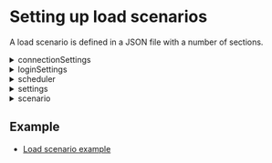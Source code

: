 # Setting up load scenarios

A load scenario is defined in a JSON file with a number of sections.

<details>
<summary>connectionSettings</summary>

## Connection settings section

This section of the JSON file contains connection information.

JSON Web Token (JWT), an open standard for creation of access tokens, or WebSocket can be used for authentication. When using JWT, the private key must be available in the path defined by `jwtsettings.keypath`.

* `mode`: Authentication mode
    * `jwt`: JSON Web Token
    * `ws`: WebSocket
* `jwtsettings`: (JWT only) Settings for the JWT connection.
  * `keypath`: Local path to the JWT key file.
  * `jwtheader`: JWT headers as an escaped JSON string. Custom headers to be added to the JWT header.
  * `claims`: JWT claims as an escaped JSON string.
  * `alg`: The signing method used for the JWT. Defaults to `RS512`, if omitted.
      * For keyfiles in RSA format, supports `RS256`, `RS384` or `RS512`.
      * For keyfiles in EC format, supports `ES256`, `ES384` or `ES512`.
* `wssettings`: (WebSocket only) Settings for the WebSocket connection.
* `server`: Qlik Sense host.
* `virtualproxy`: Prefix for the virtual proxy that handles the virtual users.
* `rawurl`: Define the connect URL manually instead letting the `openapp` action do it. **Note**: The protocol must be `wss://` or `ws://`.
* `port`: Set another port than default (`80` for http and `443` for https).
* `security`: Use TLS (SSL) (`true` / `false`).
* `allowuntrusted`: Allow untrusted (for example, self-signed) certificates (`true` / `false`). Defaults to `false`, if omitted.
* `appext`: Replace `app` in the connect URL for the `openapp` action. Defaults to `app`, if omitted.
* `headers`: Headers to use in requests.

### Examples

#### JWT authentication

```json
"connectionSettings": {
    "server": "myserver.com",
    "mode": "jwt",
    "virtualproxy": "jwt",
    "security": true,
    "allowuntrusted": false,
    "jwtsettings": {
        "keypath": "mock.pem",
        "claims": "{\"user\":\"{{.UserName}}\",\"directory\":\"{{.Directory}}\"}"
    }
}
```

* `jwtsettings`:

The strings for `reqheader`, `jwtheader` and `claims` are processed as a GO template where the `User` struct can be used as data:
```golang
struct {
	UserName  string
	Password  string
	Directory string
	}
```
There is also support for the `time.Now` method using the function `now`.

* `jwtheader`:

The entries for message authentication code algorithm, `alg`, and token type, `typ`, are added automatically to the header and should not be included.
    
**Example:** To add a key ID header, `kid`, add the following string:
```json
{
	"jwtheader": "{\"kid\":\"myKeyId\"}"
}
```

* `claims`:

**Example:** For on-premise JWT authentication (with the user and directory set as keys in the QMC), add the following string:
```json
{
	"claims": "{\"user\": \"{{.UserName}}\",\"directory\": \"{{.Directory}}\"}"
}
```
**Example:** To add the time at which the JWT was issued, `iat` ("issued at"), add the following string:
```json
{
	"claims": "{\"iat\":{{now.Unix}}"
}
```
**Example:** To add the expiration time, `exp`, with 5 hours expiration (time.Now uses nanoseconds), add the following string:
```json
{
	"claims": "{\"exp\":{{(now.Add 18000000000000).Unix}}}"
}
```

#### Static header authentication

```json
connectionSettings": {
	"server": "myserver.com",
	"mode": "ws",
	"security": true,
	"virtualproxy" : "header",
	"headers" : {
		"X-Qlik-User-Header" : "{{.UserName}}"
}
```

</details><details>
<summary>loginSettings</summary>

## Login settings section

This section of the JSON file contains information on the login settings.

* `type`: Type of login request
    * `prefix`: Add a prefix (specified by the `prefix` setting below) to the username, so that it will be `prefix_{session}`.
    * `userlist`: List of users as specified by the `userList` setting below.
    * `none`: Do not add a prefix to the username, so that it will be `{session}`.
* `settings`: 
    * `userList`: List of users for the `userlist` login request type. Directory and password can be specified per user or outside the list of usernames, which means that they are inherited by all users.
  * `prefix`: Prefix to add to the username, so that it will be `prefix_{session}`.
  * `directory`: Directory to set for the users.

### Examples

#### Prefix login request type

```json
"loginSettings": {
   "type": "prefix",
   "settings": {
       "directory": "anydir",
       "prefix": "Nunit"
   }
}
```

#### Userlist login request type

```json
  "loginSettings": {
    "type": "userlist",
    "settings": {
      "userList": [
        {
          "username": "sim1@myhost.example",
          "directory": "anydir1",
          "password": "MyPassword1"
        },
        {
          "username": "sim2@myhost.example"
        }
      ],
      "directory": "anydir2",
      "password": "MyPassword2"
    }
  }
```

</details><details>
<summary>scheduler</summary>

## Scheduler section

This section of the JSON file contains scheduler settings for the users in the load scenario.

* `type`: Type of scheduler
    * `simple`: Standard scheduler
* `iterationtimebuffer`: 
  * `mode`: Time buffer mode. Defaults to `nowait`, if omitted.
      * `nowait`: No time buffer in between the iterations.
      * `constant`: Add a constant time buffer after each iteration. Defined by `duration`.
      * `onerror`: Add a time buffer in case of an error. Defined by `duration`.
      * `minduration`: Add a time buffer if the iteration duration is less than `duration`.
  * `duration`: Duration of the time buffer (for example, `500ms`, `30s` or `1m10s`). Valid time units are `ns`, `us` (or `µs`), `ms`, `s`, `m`, and `h`.
* `instance`: Instance number for this instance. Use different instance numbers when running the same script in multiple instances to make sure the randomization is different in each instance. Defaults to 1.
* `reconnectsettings`: Settings for enabling re-connection attempts in case of unexpected disconnects.
  * `reconnect`: Enable re-connection attempts if the WebSocket is disconnected. Defaults to `false`.
  * `backoff`: Re-connection backoff scheme. Defaults to `[0.0, 2.0, 2.0, 2.0, 2.0, 2.0]`, if left empty. An example backoff scheme could be `[0.0, 1.0, 10.0, 20.0]`:
      * `0.0`: If the WebSocket is disconnected, wait 0.0s before attempting to re-connect
      * `1.0`: If the previous attempt to re-connect failed, wait 1.0s before attempting again
      * `10.0`: If the previous attempt to re-connect failed, wait 10.0s before attempting again
      * `20.0`: If the previous attempt to re-connect failed, wait 20.0s before attempting again
* `settings`: 
  * `executionTime`: Test execution time (seconds). The sessions are disconnected when the specified time has elapsed. Allowed values are positive integers. `-1` means an infinite execution time.
  * `iterations`: Number of iterations for each 'concurrent' user to repeat. Allowed values are positive integers. `-1` means an infinite number of iterations.
  * `rampupDelay`: Time delay (seconds) scheduled in between each concurrent user during the startup period.
  * `concurrentUsers`: Number of concurrent users to simulate. Allowed values are positive integers.
  * `reuseUsers`: 
      * `true`: Every iteration for each concurrent user uses the same user and session.
      * `false`: Every iteration for each concurrent user uses a new user and session. The total number of users is the product of `concurrentusers` and `iterations`.
  * `onlyinstanceseed`: Disable session part of randomization seed. Defaults to `false`, if omitted.
      * `true`: All users and sessions have the same randomization sequence, which only changes if the `instance` flag is changed.
      * `false`: Normal randomization sequence, dependent on both the `instance` parameter and the current user session.

### Using `reconnectsettings`

If `reconnectsettings.reconnect` is enabled, the following is attempted:

1. Re-connect the WebSocket.
2. Get the currently opened app in the re-attached engine session.
3. Re-subscribe to the same object as before the disconnection.
4. If successful, the action during which the re-connect happened is logged as a successful action with `action` and `label` changed to `Reconnect(action)` and `Reconnect(label)`.
5. Restart the action that was executed when the disconnection occurred (unless it is a `thinktime` action, which will not be restarted).
6. Log an info row with info type `WebsocketReconnect` and with a semicolon-separated `details` section as follows: "success=`X`;attempts=`Y`;TimeSpent=`Z`"
    * `X`: True/false
    * `Y`: An integer representing the number of re-connection attempts
    * `Z`: The time spent re-connecting (ms)

### Example

Simple scheduler settings:

```json
"scheduler": {
   "type": "simple",
   "settings": {
       "executiontime": 120,
       "iterations": -1,
       "rampupdelay": 7.0,
       "concurrentusers": 10
   },
   "iterationtimebuffer" : {
       "mode": "onerror",
       "duration" : "5s"
   },
   "instance" : 2
}
```

Simple scheduler set to attempt re-connection in case of an unexpected WebSocket disconnection: 

```json
"scheduler": {
   "type": "simple",
   "settings": {
       "executiontime": 120,
       "iterations": -1,
       "rampupdelay": 7.0,
       "concurrentusers": 10
   },
   "iterationtimebuffer" : {
       "mode": "onerror",
       "duration" : "5s"
   },
    "reconnectsettings" : {
      "reconnect" : true
    }
}
```

</details><details>
<summary>settings</summary>

## Settings section

This section of the JSON file contains timeout and logging settings for the load scenario.

* `timeout`: Timeout setting (seconds) for WebSocket requests.
* `logs`: Log settings
  * `traffic`: Log traffic information (`true` / `false`). Defaults to `false`, if omitted. **Note:** This should only be used for debugging purposes as traffic logging is resource-demanding.
  * `debug`: Log debug information (`true` / `false`). Defaults to `false`, if omitted.
  * `metrics`: Log traffic metrics (`true` / `false`). Defaults to `false`, if omitted. **Note:** This should only be used for debugging purposes as traffic logging is resource-demanding.
  * `filename`: Name of the log file (supports the use of [variables](#session_variables)).
  * `format`: Log format. Defaults to `tsvfile`, if omitted.
      * `tsvfile`: Log to file in TSV format and output status to console.
      * `tsvconsole`: Log to console in TSV format without any status output.
      * `jsonfile`: Log to file in JSON format and output status to console.
      * `jsonconsole`: Log to console in JSON format without any status output.
      * `console`: Log to console in color format without any status output.
      * `combined`: Log to file in TSV format and to console in JSON format.
      * `no`: Default logs and status output turned off.
      * `onlystatus`: Default logs turned off, but status output turned on.
  * `summary`: Type of summary to display after the test run. Defaults to simple for minimal performance impact.
      * `0` or `undefined`: Simple, single-row summary
      * `1` or `none`: No summary
      * `2` or `simple`: Simple, single-row summary
      * `3` or `extended`: Extended summary that includes statistics on each unique combination of action, label and app GUID
      * `4` or `full`: Same as extended, but with statistics on each unique combination of method and endpoint added
* `outputs`: Used by some actions to save results to a file.
  * `dir`: Directory in which to save artifacts generated by the script (except log file).

### Examples

```json
"settings": {
	"timeout": 300,
	"logs": {
		"traffic": false,
		"debug": false,
		"filename": "logs/{{.ConfigFile}}-{{timestamp}}.log"
	}
}
```

```json
"settings": {
	"timeout": 300,
	"logs": {
		"filename": "logs/scenario.log"
	},
	"outputs" : {
	    "dir" : "./outputs"
	}
}
```

</details><details>
<summary>scenario</summary>

## Scenario section

This section of the JSON file contains the actions that are performed in the load scenario.

### Structure of an action entry

All actions follow the same basic structure: 

* `action`: Name of the action to execute.
* `label`: (optional) Custom string set by the user. This can be used to distinguish the action from other actions of the same type when analyzing the test results.
* `disabled`: (optional) Disable action (`true` / `false`). If set to `true`, the action is not executed.
* `settings`: Most, but not all, actions have a settings section with action-specific settings.
### Example

```json
{
    "action": "actioname",
    "label": "custom label for analysis purposes",
    "disabled": false,
    "settings": {
        
    }
}
```

<details>
<summary>Common actions</summary>

# Common actions

These actions are applicable to both Qlik Sense Enterprise for Windows (QSEfW) and Qlik Sense Enterprise on Kubernetes (QSEoK) deployments.

**Note:** It is recommended to prepend the actions listed here with an `openapp` action as most of them perform operations in an app context (such as making selections or changing sheets).


<details>
<summary>applybookmark</summary>

## ApplyBookmark action

Apply a bookmark in the current app.

**Note:** Specify *either* `title` *or* `id`, not both.

### Settings

* `title`: Name of the bookmark (supports the use of [variables](#session_variables)).
* `id`: ID of the bookmark.

### Example

```json
{
    "action": "applybookmark",
    "settings": {
        "title": "My bookmark"
    }
}
```

</details><details>
<summary>changesheet</summary>

## ChangeSheet action

Change to a new sheet, unsubscribe to the currently subscribed objects, and subscribe to all objects on the new sheet.

The action supports getting data from the following objects:

* Listbox
* Filter pane
* Bar chart
* Scatter plot
* Map (only the first layer)
* Combo chart
* Table
* Pivot table
* Line chart
* Pie chart
* Tree map
* Text-Image
* KPI
* Gauge
* Box plot
* Distribution plot
* Histogram
* Auto chart (including any support generated visualization from this list)
* Waterfall chart

### Settings

* `id`: GUID of the sheet to change to.

### Example

```json
{
     "label": "Change Sheet Dashboard",
     "action": "ChangeSheet",
     "settings": {
         "id": "TFJhh"
     }
}
```

</details><details>
<summary>clearall</summary>

## ClearAll action

Clear all selections in an app.


### Example

```json
{
    "action": "clearall",
    "label": "Clear all selections (1)"
}
```

</details><details>
<summary>clickactionbutton</summary>

## ClickActionButton action

A `ClickActionButton`-action simulates clicking an _action-button_. An _action-button_ is a sheet item which, when clicked, executes a series of actions. The series of actions contained by an action-button begins with any number _generic button-actions_ and ends with an optional _navigation button-action_.

### Supported button-actions
#### Generic button-actions
- Apply bookmark
- Move backward in all selections
- Move forward in all selections
- Lock all selections
- Clear all selections
- Lock field
- Unlock field
- Select all in field
- Select alternatives in field
- Select excluded in field
- Select possible in field
- Select values matching search criteria in field
- Clear selection in field
- Toggle selection in field
- Set value of variable

#### Navigation button-actions
- Change to first sheet
- Change to last sheet
- Change to previous sheet
- Change sheet by name
- Change sheet by ID
### Settings

* `id`: ID of the action-button to click.

### Examples

```json
{
     "label": "ClickActionButton",
     "action": "ClickActionButton",
     "settings": {
         "id": "951e2eee-ad49-4f6a-bdfe-e9e3dddeb2cd"
     }
}
```

</details><details>
<summary>createbookmark</summary>

## CreateBookmark action

Create a bookmark from the current selection and selected sheet.

**Note:** Both `title` and `id` can be used to identify the bookmark in subsequent actions. 

### Settings

* `title`: Name of the bookmark (supports the use of [variables](#session_variables)).
* `id`: ID of the bookmark.
* `description`: (optional) Description of the bookmark to create.
* `nosheet`: Do not include the sheet location in the bookmark.
* `savelayout`: Include the layout in the bookmark.

### Example

```json
{
    "action": "createbookmark",
    "settings": {
        "title": "my bookmark",
        "description": "This bookmark contains some interesting selections"
    }
}
```

</details><details>
<summary>createsheet</summary>

## CreateSheet action

Create a new sheet in the current app.

### Settings

* `id`: (optional) ID to be used to identify the sheet in any subsequent `changesheet`, `duplicatesheet`, `publishsheet` or `unpublishsheet` action.
* `title`: Name of the sheet to create.
* `description`: (optional) Description of the sheet to create.

### Example

```json
{
    "action": "createsheet",
    "settings": {
        "title" : "Generated sheet"
    }
}
```

</details><details>
<summary>deletebookmark</summary>

## DeleteBookmark action

Delete one or more bookmarks in the current app.

**Note:** Specify *either* `title` *or* `id`, not both.

### Settings

* `title`: Name of the bookmark (supports the use of [variables](#session_variables)).
* `id`: ID of the bookmark.
* `mode`: 
    * `single`: Delete one bookmark that matches the specified `title` or `id` in the current app.
    * `matching`: Delete all bookmarks with the specified `title` in the current app.
    * `all`: Delete all bookmarks in the current app.

### Example

```json
{
    "action": "deletebookmark",
    "settings": {
        "mode": "single",
        "title": "My bookmark"
    }
}
```

</details><details>
<summary>deletesheet</summary>

## DeleteSheet action

Delete one or more sheets in the current app.

**Note:** Specify *either* `title` *or* `id`, not both.

### Settings

* `mode`: 
    * `single`: Delete one sheet that matches the specified `title` or `id` in the current app.
    * `matching`: Delete all sheets with the specified `title` in the current app.
    * `allunpublished`: Delete all unpublished sheets in the current app.
* `title`: (optional) Name of the sheet to delete.
* `id`: (optional) GUID of the sheet to delete.

### Example

```json
{
    "action": "deletesheet",
    "settings": {
        "mode": "matching",
        "title": "Test sheet"
    }
}
```

</details><details>
<summary>disconnectapp</summary>

## DisconnectApp action

Disconnect from an already connected app.


### Example

```json
{
    "label": "Disconnect from server",
    "action" : "disconnectapp"
}
```

</details><details>
<summary>duplicatesheet</summary>

## DuplicateSheet action

Duplicate a sheet, including all objects.

### Settings

* `id`: ID of the sheet to clone.
* `changesheet`: Clear the objects currently subscribed to and then subribe to all objects on the cloned sheet (which essentially corresponds to using the `changesheet` action to go to the cloned sheet) (`true` / `false`). Defaults to `false`, if omitted.
* `save`: Execute `saveobjects` after the cloning operation to save all modified objects (`true` / `false`). Defaults to `false`, if omitted.
* `cloneid`: (optional) ID to be used to identify the sheet in any subsequent `changesheet`, `duplicatesheet`, `publishsheet` or `unpublishsheet` action.

### Example

```json
{
    "action": "duplicatesheet",
    "label": "Duplicate sheet1",
    "settings":{
        "id" : "mBshXB",
        "save": true,
        "changesheet": true
    }
}
```

</details><details>
<summary>iterated</summary>

## Iterated action

Loop one or more actions.

**Note:** This action does not require an app context (that is, it does not have to be prepended with an `openapp` action).

### Settings

* `iterations`: Number of loops.
* `actions`: Actions to iterate
  * `action`: Name of the action to execute.
  * `label`: (optional) Custom string set by the user. This can be used to distinguish the action from other actions of the same type when analyzing the test results.
  * `disabled`: (optional) Disable action (`true` / `false`). If set to `true`, the action is not executed.
  * `settings`: Most, but not all, actions have a settings section with action-specific settings.

### Example

```json
//Visit all sheets twice
{
     "action": "iterated",
     "label": "",
     "settings": {
         "iterations" : 2,
         "actions" : [
            {
                 "action": "sheetchanger"
            },
            {
                "action": "thinktime",
                "settings": {
                    "type": "static",
                    "delay": 5
                }
            }
         ]
     }
}
```

</details><details>
<summary>listboxselect</summary>

## ListBoxSelect action

Perform list object specific selectiontypes in listbox.


### Settings

* `id`: ID of the listbox in which to select values.
* `type`: Selection type.
    * `all`: Select all values.
    * `alternative`: Select alternative values.
    * `excluded`: Select excluded values.
    * `possible`: Select possible values.
* `accept`: Accept or abort selection after selection (only used with `wrap`) (`true` / `false`).
* `wrap`: Wrap selection with Begin / End selection requests (`true` / `false`).

### Examples

```json
{
     "label": "ListBoxSelect",
     "action": "ListBoxSelect",
     "settings": {
         "id": "951e2eee-ad49-4f6a-bdfe-e9e3dddeb2cd",
         "type": "all",
         "wrap": true,
         "accept": true
     }
}
```

</details><details>
<summary>openapp</summary>

## OpenApp action

Open an app.

**Note:** If the app name is used to specify which app to open, this action cannot be the first action in the scenario. It must be preceded by an action that can populate the artifact map, such as `openhub`, `elasticopenhub` or `elasticexplore`.

### Settings

* `appmode`: App selection mode
    * `current`: (default) Use the current app, selected by an app selection in a previous action, or set by the `elasticcreateapp`, `elasticduplicateapp` or `elasticuploadapp` action.
    * `guid`: Use the app GUID specified by the `app` parameter.
    * `name`: Use the app name specified by the `app` parameter.
    * `random`: Select a random app from the artifact map, which is filled by the `elasticopenhub` and/or the `elasticexplore` actions.
    * `randomnamefromlist`: Select a random app from a list of app names. The `list` parameter should contain a list of app names.
    * `randomguidfromlist`: Select a random app from a list of app GUIDs. The `list` parameter should contain a list of app GUIDs.
    * `randomnamefromfile`: Select a random app from a file with app names. The `filename` parameter should contain the path to a file in which each line represents an app name.
    * `randomguidfromfile`: Select a random app from a file with app GUIDs. The `filename` parameter should contain the path to a file in which each line represents an app GUID.
    * `round`: Select an app from the artifact map according to the round-robin principle.
    * `roundnamefromlist`: Select an app from a list of app names according to the round-robin principle. The `list` parameter should contain a list of app names.
    * `roundguidfromlist`: Select an app from a list of app GUIDs according to the round-robin principle. The `list` parameter should contain a list of app GUIDs.
    * `roundnamefromfile`: Select an app from a file with app names according to the round-robin principle. The `filename` parameter should contain the path to a file in which each line represents an app name.
    * `roundguidfromfile`: Select an app from a file with app GUIDs according to the round-robin principle. The `filename` parameter should contain the path to a file in which each line represents an app GUID.
* `app`: App name or app GUID (supports the use of [session variables](#session_variables)). Used with `appmode` set to `guid` or `name`.
* `list`: List of apps. Used with `appmode` set to `randomnamefromlist`, `randomguidfromlist`, `roundnamefromlist` or `roundguidfromlist`.
* `filename`: Path to a file in which each line represents an app. Used with `appmode` set to `randomnamefromfile`, `randomguidfromfile`, `roundnamefromfile` or `roundguidfromfile`.

### Examples

```json
{
     "label": "OpenApp",
     "action": "OpenApp",
     "settings": {
         "appmode": "guid",
         "app": "7967af99-68b6-464a-86de-81de8937dd56"
     }
}
```
```json
{
     "label": "OpenApp",
     "action": "OpenApp",
     "settings": {
         "appmode": "randomguidfromlist",
         "list": ["7967af99-68b6-464a-86de-81de8937dd56", "ca1a9720-0f42-48e5-baa5-597dd11b6cad"]
     }
}
```

</details><details>
<summary>productversion</summary>

## ProductVersion action

Request the product version from the server and, optionally, save it to the log. This is a lightweight request that can be used as a keep-alive message in a loop.

### Settings

* `log`: Save the product version to the log (`true` / `false`). Defaults to `false`, if omitted.

### Example

```json
//Keep-alive loop
{
    "action": "iterated",
    "settings" : {
        "iterations" : 10,
        "actions" : [
            {
                "action" : "productversion"
            },
            {
                "action": "thinktime",
                "settings": {
                    "type": "static",
                    "delay": 30
                }
            }
        ]
    }
}
```

</details><details>
<summary>publishbookmark</summary>

## PublishBookmark action

Publish a bookmark.

**Note:** Specify *either* `title` *or* `id`, not both.

### Settings

* `title`: Name of the bookmark (supports the use of [variables](#session_variables)).
* `id`: ID of the bookmark.

### Example

Publish the bookmark with `id` "bookmark1" that was created earlier on in the script.

```json
{
    "label" : "Publish bookmark 1",
    "action": "publishbookmark",
    "disabled" : false,
    "settings" : {
        "id" : "bookmark1"
    }
}
```

Publish the bookmark with the `title` "bookmark of testuser", where "testuser" is the username of the simulated user.

```json
{
    "label" : "Publish bookmark 2",
    "action": "publishbookmark",
    "disabled" : false,
    "settings" : {
        "title" : "bookmark of {{.UserName}}"
    }
}
```

</details><details>
<summary>publishsheet</summary>

## PublishSheet action

Publish sheets in the current app.

### Settings

* `mode`: 
    * `allsheets`: Publish all sheets in the app.
    * `sheetids`: Only publish the sheets specified by the `sheetIds` array.
* `sheetIds`: (optional) Array of sheet IDs for the `sheetids` mode.

### Example
```json
{
     "label": "PublishSheets",
     "action": "publishsheet",
     "settings": {
       "mode": "sheetids",
       "sheetIds": ["qmGcYS", "bKbmgT"]
     }
}
```

</details><details>
<summary>randomaction</summary>

## RandomAction action

Randomly select other actions to perform. This meta-action can be used as a starting point for your testing efforts, to simplify script authoring or to add background load.

`randomaction` accepts a list of action types between which to randomize. An execution of `randomaction` executes one or more of the listed actions (as determined by the `iterations` parameter), randomly chosen by a weighted probability. If nothing else is specified, each action has a default random mode that is used. An override is done by specifying one or more parameters of the original action.

Each action executed by `randomaction` is followed by a customizable `thinktime`.

**Note:** The recommended way to use this action is to prepend it with an `openapp` and a `changesheet` action as this ensures that a sheet is always in context.

### Settings

* `actions`: List of actions from which to randomly pick an action to execute. Each item has a number of possible parameters.
  * `type`: Type of action
      * `thinktime`: See the `thinktime` action.
      * `sheetobjectselection`: Make random selections within objects visible on the current sheet. See the `select` action.
      * `changesheet`: See the `changesheet` action.
      * `clearall`: See the `clearall` action.
  * `weight`: The probabilistic weight of the action, specified as an integer. This number is proportional to the likelihood of the specified action, and is used as a weight in a uniform random selection.
  * `overrides`: (optional) Static overrides to the action. The overrides can include any or all of the settings from the original action, as determined by the `type` field. If nothing is specified, the default values are used.
* `thinktimesettings`: Settings for the `thinktime` action, which is automatically inserted after every randomized action.
  * `type`: Type of think time
      * `static`: Static think time, defined by `delay`.
      * `uniform`: Random think time with uniform distribution, defined by `mean` and `dev`.
  * `delay`: Delay (seconds), used with type `static`.
  * `mean`: Mean (seconds), used with type `uniform`.
  * `dev`: Deviation (seconds) from `mean` value, used with type `uniform`.
* `iterations`: Number of random actions to perform.

### Random action defaults

The following default values are used for the different actions:

* `thinktime`: Mirrors the configuration of `thinktimesettings`
* `sheetobjectselection`:

```json
{
     "settings": 
     {
         "id": <UNIFORMLY RANDOMIZED>,
         "type": "RandomFromAll",
         "min": 1,
         "max": 2,
         "accept": true
     }
}
```

* `changesheet`:

```json
{
     "settings": 
     {
         "id": <UNIFORMLY RANDOMIZED>
     }
}
```

* `clearall`:

```json
{
     "settings": 
     {
     }
}
```

### Examples

#### Generating a background load by executing 5 random actions

```json
{
    "action": "RandomAction",
    "settings": {
        "iterations": 5,
        "actions": [
            {
                "type": "thinktime",
                "weight": 1
            },
            {
                "type": "sheetobjectselection",
                "weight": 3
            },
            {
                "type": "changesheet",
                "weight": 5
            },
            {
                "type": "clearall",
                "weight": 1
            }
        ],
        "thinktimesettings": {
            "type": "uniform",
            "mean": 10,
            "dev": 5
        }
    }
}
```

#### Making random selections from excluded values

```json
{
    "action": "RandomAction",
    "settings": {
        "iterations": 1,
        "actions": [
            {
                "type": "sheetobjectselection",
                "weight": 1,
                "overrides": {
                  "type": "RandomFromExcluded",
                  "min": 1,
                  "max": 5
                }
            }
        ],
        "thinktimesettings": {
            "type": "static",
            "delay": 1
        }
    }
}
```

</details><details>
<summary>reload</summary>

## Reload action

Reload the current app by simulating selecting **Load data** in the Data load editor. To select an app, preceed this action with an `openapp` action.

### Settings

* `mode`: Error handling during the reload operation
    * `default`: Use the default error handling.
    * `abend`: Stop reloading the script, if an error occurs.
    * `ignore`: Continue reloading the script even if an error is detected in the script.
* `partial`: Enable partial reload (`true` / `false`). This allows you to add data to an app without reloading all data. Defaults to `false`, if omitted.
* `log`: Save the reload log as a field in the output (`true` / `false`). Defaults to `false`, if omitted. **Note:** This should only be used when needed as the reload log can become very large.

### Example

```json
{
    "action": "reload",
    "settings": {
        "mode" : "default",
        "partial": false
    }
}
```

</details><details>
<summary>select</summary>

## Select action

Select random values in an object.

See the [Limitations](README.md#limitations) section in the README.md file for limitations related to this action.
 
### Settings

* `id`: ID of the object in which to select values.
* `type`: Selection type
    * `randomfromall`: Randomly select within all values of the symbol table.
    * `randomfromenabled`: Randomly select within the white and light grey values on the first data page.
    * `randomfromexcluded`: Randomly select within the dark grey values on the first data page.
    * `randomdeselect`: Randomly deselect values on the first data page.
* `accept`: Accept or abort selection after selection (only used with `wrap`) (`true` / `false`).
* `wrap`: Wrap selection with Begin / End selection requests (`true` / `false`).
* `min`: Minimum number of selections to make.
* `max`: Maximum number of selections to make.
* `dim`: Dimension / column in which to select.

### Example

```json
//Select Listbox RandomFromAll
{
     "label": "ListBox Year",
     "action": "Select",
     "settings": {
         "id": "RZmvzbF",
         "type": "RandomFromAll",
         "accept": true,
         "wrap": false,
         "min": 1,
         "max": 3,
         "dim": 0
     }
}
```

</details><details>
<summary>setscript</summary>

## SetScript action

Set the load script for the current app. To load the data from the script, use the `reload` action after the `setscript` action.

### Settings

* `script`: Load script for the app (written as a string).

### Example

```json
{
    "action": "setscript",
    "settings": {
        "script" : "Characters:\nLoad Chr(RecNo()+Ord('A')-1) as Alpha, RecNo() as Num autogenerate 26;"
    }
}
```

</details><details>
<summary>sheetchanger</summary>

## SheetChanger action

Create and execute a `changesheet` action for each sheet in an app. This can be used to cache the inital state for all objects or, by chaining two subsequent `sheetchanger` actions, to measure how well the calculations in an app utilize the cache.


### Example

```json
{
    "label" : "Sheetchanger uncached",
    "action": "sheetchanger"
},
{
    "label" : "Sheetchanger cached",
    "action": "sheetchanger"
}
```

</details><details>
<summary>staticselect</summary>

## StaticSelect action

Select values statically.

The action supports:

* HyperCube: Normal hypercube
* ListObject: Normal listbox

### Settings

* `id`: ID of the object in which to select values.
* `path`: Path to the hypercube or listobject (differs depending on object type).
* `rows`: Element values to select in the dimension / column.
* `cols`: Dimension / column in which to select.
* `type`: Selection type
    * `hypercubecells`: Select in hypercube.
    * `listobjectvalues`: Select in listbox.
* `accept`: Accept or abort selection after selection (only used with `wrap`) (`true` / `false`).
* `wrap`: Wrap selection with Begin / End selection requests (`true` / `false`).

### Examples

#### StaticSelect Barchart

```json
{ 
"label": "Chart Profit per year",
     "action": "StaticSelect",
     "settings": {
         "id": "FERdyN",
	 "path": "/qHyperCubeDef",
         "type": "hypercubecells",
         "accept": true,
         "wrap": false,
         "rows": [2],
	 "cols": [0]
     }
}
```

#### StaticSelect Listbox

```json
{		
"label": "ListBox Territory",
     "action": "StaticSelect",
     "settings": {
         "id": "qpxmZm",
         "path": "/qListObjectDef",
         "type": "listobjectvalues",
         "accept": true,
         "wrap": false,
         "rows": [19,8],
	 "cols": [0]
     }
}
```

</details><details>
<summary>subscribeobjects</summary>

## Subscribeobjects action

Subscribe to any object in the currently active app.

### Settings

* `clear`: Remove any previously subscribed objects from the subscription list.
* `ids`: List of object IDs to subscribe to.

### Example

Subscribe to two objects in the currently active app and remove any previous subscriptions. 

```json
{
    "action" : "subscribeobjects",
    "label" : "clear subscriptions and subscribe to mBshXB and f2a50cb3-a7e1-40ac-a015-bc4378773312",
     "disabled": false,
    "settings" : {
        "clear" : true,
        "ids" : ["mBshXB", "f2a50cb3-a7e1-40ac-a015-bc4378773312"]
    }
}
```

Subscribe to an additional single object (or a list of objects) in the currently active app, adding the new subscription to any previous subscriptions.

```json
{
    "action" : "subscribeobjects",
    "label" : "add c430d8e2-0f05-49f1-aa6f-7234e325dc35 to currently subscribed objects",
     "disabled": false,
    "settings" : {
        "clear" : false,
        "ids" : ["c430d8e2-0f05-49f1-aa6f-7234e325dc35"]
    }
}
```
</details><details>
<summary>thinktime</summary>

## ThinkTime action

Simulate user think time.

**Note:** This action does not require an app context (that is, it does not have to be prepended with an `openapp` action).

### Settings

* `type`: Type of think time
    * `static`: Static think time, defined by `delay`.
    * `uniform`: Random think time with uniform distribution, defined by `mean` and `dev`.
* `delay`: Delay (seconds), used with type `static`.
* `mean`: Mean (seconds), used with type `uniform`.
* `dev`: Deviation (seconds) from `mean` value, used with type `uniform`.

### Examples

#### ThinkTime uniform

This simulates a think time of 10 to 15 seconds.

```json
{
     "label": "TimerDelay",
     "action": "thinktime",
     "settings": {
         "type": "uniform",
         "mean": 12.5,
         "dev": 2.5
     } 
} 
```

#### ThinkTime constant

This simulates a think time of 5 seconds.

```json
{
     "label": "TimerDelay",
     "action": "thinktime",
     "settings": {
         "type": "static",
         "delay": 5
     }
}
```

</details><details>
<summary>unpublishbookmark</summary>

## UnpublishBookmark action

Unpublish a bookmark.

**Note:** Specify *either* `title` *or* `id`, not both.

### Settings

* `title`: Name of the bookmark (supports the use of [variables](#session_variables)).
* `id`: ID of the bookmark.

### Example

Unpublish the bookmark with `id` "bookmark1" that was created earlier on in the script.

```json
{
    "label" : "Unpublish bookmark 1",
    "action": "unpublishbookmark",
    "disabled" : false,
    "settings" : {
        "id" : "bookmark1"
    }
}
```

Unpublish the bookmark with the `title` "bookmark of testuser", where "testuser" is the username of the simulated user.

```json
{
    "label" : "Unpublish bookmark 2",
    "action": "unpublishbookmark",
    "disabled" : false,
    "settings" : {
        "title" : "bookmark of {{.UserName}}"
    }
}
```

</details><details>
<summary>unpublishsheet</summary>

## UnpublishSheet action

Unpublish sheets in the current app.

### Settings

* `mode`: 
    * `allsheets`: Unpublish all sheets in the app.
    * `sheetids`: Only unpublish the sheets specified by the `sheetIds` array.
* `sheetIds`: (optional) Array of sheet IDs for the `sheetids` mode.

### Example
```json
{
     "label": "UnpublishSheets",
     "action": "unpublishsheet",
     "settings": {
       "mode": "allsheets"        
     }
}
```

</details><details>
<summary>unsubscribeobjects</summary>

## Unsubscribeobjects action

Unsubscribe to any currently subscribed object.

### Settings

* `ids`: List of object IDs to unsubscribe from.
* `clear`: Remove any previously subscribed objects from the subscription list.

### Example

Unsubscribe from a single object (or a list of objects).

```json
{
    "action" : "unsubscribeobjects",
    "label" : "unsubscribe from object maVjt and its children",
    "disabled": false,
    "settings" : {
        "ids" : ["maVjt"]
    }
}
```

Unsubscribe from all currently subscribed objects.

```json
{
    "action" : "unsubscribeobjects",
    "label" : "unsubscribe from all objects",
    "disabled": false,
    "settings" : {
        "clear": true
    }
}
```
</details>
</details><details>
<summary>Qlik Sense Enterprise on Windows (QSEoW) actions</summary>

## Qlik Sense Enterprise on Windows (QSEoW) actions

These actions are only applicable to Qlik Sense Enterprise on Windows (QSEoW) deployments.


<details>
<summary>deleteodag</summary>

## DeleteOdag action

Delete all user-generated on-demand apps for the current user and the specified On-Demand App Generation (ODAG) link.

### Settings

* `linkname`: Name of the ODAG link from which to delete generated apps. The name is displayed in the ODAG navigation bar at the bottom of the *selection app*.

### Example

```json
{
    "action": "DeleteOdag",
    "settings": {
        "linkname": "Drill to Template App"
    }
}
```

</details><details>
<summary>generateodag</summary>

## GenerateOdag action

Generate an on-demand app from an existing On-Demand App Generation (ODAG) link.

### Settings

* `linkname`: Name of the ODAG link from which to generate an app. The name is displayed in the ODAG navigation bar at the bottom of the *selection app*.

### Example

```json
{
    "action": "GenerateOdag",
    "settings": {
        "linkname": "Drill to Template App"
    }
}
```

</details><details>
<summary>openhub</summary>

## OpenHub action

Open the hub in a QSEoW environment.


### Example

```json
{
     "action": "OpenHub",
     "label": "Open the hub"
}
```

</details>
</details><details>
<summary>Qlik Sense Enterprise on Kubernetes (QSEoK) / Elastic actions</summary>

## Qlik Sense Enterprise on Kubernetes (QSEoK) / Elastic actions

These actions are only applicable to Qlik Sense Enterprise on Kubernetes (QSEoK) deployments.


<details>
<summary>deletedata</summary>

## DeleteData action

Delete a data file from the Data manager.

### Settings

* `filename`: Name of the file to delete.
* `path`: (optional) Path in which to look for the file. Defaults to `MyDataFiles`, if omitted.

### Example

```json
{
     "action": "DeleteData",
     "settings": {
         "filename": "data.csv",
         "path": "MyDataFiles"
     }
}
```

</details><details>
<summary>elasticcreateapp</summary>

## ElasticCreateApp action

Create an app in a QSEoK deployment. The app will be private to the user who creates it.

### Settings

* `title`: Name of the app to upload (supports the use of [session variables](#session_variables)).
* `stream`: (optional) Name of the private collection or public tag under which to publish the app (supports the use of [session variables](#session_variables)).
* `streamguid`: (optional) GUID of the private collection or public tag under which to publish the app.

### Example

```json
{
     "action": "ElasticCreateApp",
     "label": "Create new app",
     "settings": {
         "title": "Created by script",
         "stream": "Everyone",
         "groups": ["Everyone", "cool kids"]
     }
}
```

</details><details>
<summary>elasticcreatecollection</summary>

## ElasticCreateCollection action

Create a collection in a QSEoK deployment.

### Settings

* `name`: Name of the collection to create (supports the use of [session variables](#session_variables)).
* `description`: (optional) Description of the collection to create.
* `private`: 
    * `true`: Private collection
    * `false`: Public collection

### Example

```json
{
   "action": "ElasticCreateCollection",
   "label": "Create collection",
   "settings": {
       "name": "Collection {{.Session}}",
       "private": false
   }
}
```

</details><details>
<summary>elasticdeleteapp</summary>

## ElasticDeleteApp action

Delete an app from a QSEoK deployment.

### Settings

* `appmode`: App selection mode
    * `current`: (default) Use the current app, selected by an app selection in a previous action, or set by the `elasticcreateapp`, `elasticduplicateapp` or `elasticuploadapp` action.
    * `guid`: Use the app GUID specified by the `app` parameter.
    * `name`: Use the app name specified by the `app` parameter.
    * `random`: Select a random app from the artifact map, which is filled by the `elasticopenhub` and/or the `elasticexplore` actions.
    * `randomnamefromlist`: Select a random app from a list of app names. The `list` parameter should contain a list of app names.
    * `randomguidfromlist`: Select a random app from a list of app GUIDs. The `list` parameter should contain a list of app GUIDs.
    * `randomnamefromfile`: Select a random app from a file with app names. The `filename` parameter should contain the path to a file in which each line represents an app name.
    * `randomguidfromfile`: Select a random app from a file with app GUIDs. The `filename` parameter should contain the path to a file in which each line represents an app GUID.
    * `round`: Select an app from the artifact map according to the round-robin principle.
    * `roundnamefromlist`: Select an app from a list of app names according to the round-robin principle. The `list` parameter should contain a list of app names.
    * `roundguidfromlist`: Select an app from a list of app GUIDs according to the round-robin principle. The `list` parameter should contain a list of app GUIDs.
    * `roundnamefromfile`: Select an app from a file with app names according to the round-robin principle. The `filename` parameter should contain the path to a file in which each line represents an app name.
    * `roundguidfromfile`: Select an app from a file with app GUIDs according to the round-robin principle. The `filename` parameter should contain the path to a file in which each line represents an app GUID.
* `app`: App name or app GUID (supports the use of [session variables](#session_variables)). Used with `appmode` set to `guid` or `name`.
* `list`: List of apps. Used with `appmode` set to `randomnamefromlist`, `randomguidfromlist`, `roundnamefromlist` or `roundguidfromlist`.
* `filename`: Path to a file in which each line represents an app. Used with `appmode` set to `randomnamefromfile`, `randomguidfromfile`, `roundnamefromfile` or `roundguidfromfile`.
* `mode`: 
    * `single`: Delete the app specified explicitly by app GUID or app name.
    * `everything`: Delete all apps currently in the application context, as determined by the `elasticopenhub` action. **Note:** Use with care.
    * `clearcollection`: Delete all apps in the collection specified by `collectionname`.
* `collectionname`: Name of the collection in which to delete apps.

### Example

```json
{
     "action": "ElasticDeleteApp",
     "label": "delete app myapp",
     "settings": {
         "mode": "single",
         "appmode": "name",
         "app": "myapp"
     }
}
```

</details><details>
<summary>elasticdeletecollection</summary>

## ElasticDeleteCollection action

Delete a collection in a QSEoK deployment.

### Settings

* `name`: Name of the collection to delete.
* `deletecontents`: 
    * `true`: Delete all apps in the collection before deleting the collection.
    * `false`: Delete the collection without doing anything to the apps in the collection.

### Example

```json
{
   "action": "ElasticDeleteCollection",
   "label": "Delete collection",
   "settings": {
       "name": "MyCollection",
       "deletecontents": true
   }
}
```

</details><details>
<summary>elasticdeleteodag</summary>

## ElasticDeleteOdag action

Delete all user-generated on-demand apps for the current user and the specified On-Demand App Generation (ODAG) link.

### Settings

* `linkname`: Name of the ODAG link from which to delete generated apps. The name is displayed in the ODAG navigation bar at the bottom of the *selection app*.

### Example

```json
{
    "action": "ElasticDeleteOdag",
    "settings": {
        "linkname": "Drill to Template App"
    }
}
```

</details><details>
<summary>elasticduplicateapp</summary>

## ElasticDuplicateApp action

Duplicate an app in a QSEoK deployment.

### Settings

* `appmode`: App selection mode
    * `current`: (default) Use the current app, selected by an app selection in a previous action, or set by the `elasticcreateapp`, `elasticduplicateapp` or `elasticuploadapp` action.
    * `guid`: Use the app GUID specified by the `app` parameter.
    * `name`: Use the app name specified by the `app` parameter.
    * `random`: Select a random app from the artifact map, which is filled by the `elasticopenhub` and/or the `elasticexplore` actions.
    * `randomnamefromlist`: Select a random app from a list of app names. The `list` parameter should contain a list of app names.
    * `randomguidfromlist`: Select a random app from a list of app GUIDs. The `list` parameter should contain a list of app GUIDs.
    * `randomnamefromfile`: Select a random app from a file with app names. The `filename` parameter should contain the path to a file in which each line represents an app name.
    * `randomguidfromfile`: Select a random app from a file with app GUIDs. The `filename` parameter should contain the path to a file in which each line represents an app GUID.
    * `round`: Select an app from the artifact map according to the round-robin principle.
    * `roundnamefromlist`: Select an app from a list of app names according to the round-robin principle. The `list` parameter should contain a list of app names.
    * `roundguidfromlist`: Select an app from a list of app GUIDs according to the round-robin principle. The `list` parameter should contain a list of app GUIDs.
    * `roundnamefromfile`: Select an app from a file with app names according to the round-robin principle. The `filename` parameter should contain the path to a file in which each line represents an app name.
    * `roundguidfromfile`: Select an app from a file with app GUIDs according to the round-robin principle. The `filename` parameter should contain the path to a file in which each line represents an app GUID.
* `app`: App name or app GUID (supports the use of [session variables](#session_variables)). Used with `appmode` set to `guid` or `name`.
* `list`: List of apps. Used with `appmode` set to `randomnamefromlist`, `randomguidfromlist`, `roundnamefromlist` or `roundguidfromlist`.
* `filename`: Path to a file in which each line represents an app. Used with `appmode` set to `randomnamefromfile`, `randomguidfromfile`, `roundnamefromfile` or `roundguidfromfile`.
* `title`: Name of the app to upload (supports the use of [session variables](#session_variables)).
* `stream`: (optional) Name of the private collection or public tag under which to publish the app (supports the use of [session variables](#session_variables)).
* `streamguid`: (optional) GUID of the private collection or public tag under which to publish the app.
* `spaceid`: (optional) GUID of the shared space in which to publish the app.

### Example

```json
{
    "action": "ElasticDuplicateApp",
    "settings": {
        "appmode": "name",
        "app": "myapp",
        "title": "duplicated app {{.Session}}"
    }
}
```

</details><details>
<summary>elasticexplore</summary>

## ElasticExplore action

Explore the hub for apps and fill the artifact map with apps to be used by other actions in the script (for example, the `openapp` action with `appmode` set to `random` or `round`).

### Settings

* `keepcurrent`: Keep the current artifact map and add the results from the `elasticexplore` action. Defaults to `false` (that is, empty the artifact map before adding the results from the `elasticexplore` action), if omitted.
* `paging`: Go through all app pages in the hub. Defaults to `false` (that is, only include the first 24 apps that the user can see), if omitted.
* `sorting`: Simulate selecting sort order in the drop-down menu in the hub
    * `default`: Default sort order (`created`).
    * `created`: Sort by the time of creation.
    * `updated`: Sort by the time of modification.
    * `name`: Sort by name.
* `owner`: Filter apps by owner
    * `all`: Apps owned by anyone.
    * `me`: Apps owned by the simulated user.
    * `others`: Apps not owned by the simulated user.
* `space`: Filter apps by space name (supports the use of [session variables](#session_variables)). **Note:** This filter cannot be used together with `spaceid`.
* `spaceid`: Filter apps by space GUID. **Note:** This filter cannot be used together with `space`.
* `tagids`: Filter apps by tag ids. This filter can be used together with `tags`.
* `tags`: Filter apps by tag names. This filter can be used together with `tagids`.

### Examples

The following example shows how to clear the artifact map and fill it with apps having the tag "mytag" from the first page in the hub.

```json
{
	"action": "ElasticExplore",
	"label": "",
	"settings": {
		"keepcurrent": false,
		"tags": ["mytag"]
	}
}
```

The following example shows how to clear the artifact map, fill it with all apps from the space "myspace" and then add all apps from the space "circles".

```json
{
	"action": "ElasticExplore",
	"label": "",
	"settings": {
		"keepcurrent": false,
		"space": "myspace",
		"paging": true
	}
},
{
	"action": "ElasticExplore",
	"label": "",
	"settings": {
		"keepcurrent": true,
		"space": "circles",
		"paging": true
	}
}
```

The following example shows how to clear the artifact map and fill it with the apps from the first page of the space "spaceX". The apps must have the tag "tag" or "team" or a tag with id "15172f9c-4a5f-4ee9-ae35-34c1edd78f8d", but not be created by the simulated user. In addition, the apps are sorted by the time of modification.

```json
{
	"action": "ElasticExplore",
	"label": "",
	"settings": {
		"keepcurrent": false,
		"space": "spaceX",
		"tags": ["tag", "team"],
		"tagids": ["15172f9c-4a5f-4ee9-ae35-34c1edd78f8d"],
		"owner": "others",
		"sorting": "updated",
		"paging": false
	}
}
```

</details><details>
<summary>elasticexportapp</summary>

## ElasticExportApp action

Export an app and, optionally, save it to file.

### Settings

* `appmode`: App selection mode
    * `current`: (default) Use the current app, selected by an app selection in a previous action, or set by the `elasticcreateapp`, `elasticduplicateapp` or `elasticuploadapp` action.
    * `guid`: Use the app GUID specified by the `app` parameter.
    * `name`: Use the app name specified by the `app` parameter.
    * `random`: Select a random app from the artifact map, which is filled by the `elasticopenhub` and/or the `elasticexplore` actions.
    * `randomnamefromlist`: Select a random app from a list of app names. The `list` parameter should contain a list of app names.
    * `randomguidfromlist`: Select a random app from a list of app GUIDs. The `list` parameter should contain a list of app GUIDs.
    * `randomnamefromfile`: Select a random app from a file with app names. The `filename` parameter should contain the path to a file in which each line represents an app name.
    * `randomguidfromfile`: Select a random app from a file with app GUIDs. The `filename` parameter should contain the path to a file in which each line represents an app GUID.
    * `round`: Select an app from the artifact map according to the round-robin principle.
    * `roundnamefromlist`: Select an app from a list of app names according to the round-robin principle. The `list` parameter should contain a list of app names.
    * `roundguidfromlist`: Select an app from a list of app GUIDs according to the round-robin principle. The `list` parameter should contain a list of app GUIDs.
    * `roundnamefromfile`: Select an app from a file with app names according to the round-robin principle. The `filename` parameter should contain the path to a file in which each line represents an app name.
    * `roundguidfromfile`: Select an app from a file with app GUIDs according to the round-robin principle. The `filename` parameter should contain the path to a file in which each line represents an app GUID.
* `app`: App name or app GUID (supports the use of [session variables](#session_variables)). Used with `appmode` set to `guid` or `name`.
* `list`: List of apps. Used with `appmode` set to `randomnamefromlist`, `randomguidfromlist`, `roundnamefromlist` or `roundguidfromlist`.
* `filename`: Path to a file in which each line represents an app. Used with `appmode` set to `randomnamefromfile`, `randomguidfromfile`, `roundnamefromfile` or `roundguidfromfile`.
* `nodata`: Export the app without data (`true`/`false`). Defaults to `false` (that is, export with data), if omitted.
* `exportname`: Pattern for the filename when saving the exported app to a file, defaults to app title or app GUID. Supports the use of [session variables](#session_variables) and additionally `.Local.Title` can be used as a variable to add the title of the exported app.
* `savetofile`: Save the exported file in the specified directory (`true`/`false`). Defaults to `false`, if omitted.

### Example

```json
{
	"action": "elasticexportapp",
	"label": "Export My App",
	"settings": {
		"appmode": "name",
		"app": "My App",
		"nodata": false,
		"savetofile": false
	}
}
```

</details><details>
<summary>elasticgenerateodag</summary>

## ElasticGenerateOdag action

Generate an on-demand app from an existing On-Demand App Generation (ODAG) link.

### Settings

* `linkname`: Name of the ODAG link from which to generate an app. The name is displayed in the ODAG navigation bar at the bottom of the *selection app*.

### Example

```json
{
    "action": "ElasticGenerateOdag",
    "settings": {
        "linkname": "Drill to Template App"
    }
}
```

</details><details>
<summary>elastichubsearch</summary>

## ElasticHubSearch action

Search the hub in a QSEoK deployment.

### Settings

* `searchfor`: 
    * `collections`: Search for collections only.
    * `apps`: Search for apps only.
    * `both`: Search for both collections and apps.
* `querysource`: 
    * `string`: The query is provided as a string specified by `query`.
    * `fromfile`: The queries are read from the file specified by `queryfile`, where each line represents a query.
* `query`: (optional) Query string (in case of `querystring` as source).
* `queryfile`: (optional) File from which to read a query (in case of `fromfile` as source).

### Example

```json
{
	"action": "ElasticHubSearch",
	"settings": {
		"searchfor": "apps",
		"querysource": "fromfile",
		"queryfile": "/MyQueries/Queries.txt"
	}
}
```

</details><details>
<summary>elasticmoveapp</summary>

## ElasticMoveApp action

Move an app from its existing space into the specified destination space.

**Note:** Specify *either* `destinationspacename` *or* `destinationspaceid`, not both.

### Settings

* `appmode`: App selection mode
    * `current`: (default) Use the current app, selected by an app selection in a previous action, or set by the `elasticcreateapp`, `elasticduplicateapp` or `elasticuploadapp` action.
    * `guid`: Use the app GUID specified by the `app` parameter.
    * `name`: Use the app name specified by the `app` parameter.
    * `random`: Select a random app from the artifact map, which is filled by the `elasticopenhub` and/or the `elasticexplore` actions.
    * `randomnamefromlist`: Select a random app from a list of app names. The `list` parameter should contain a list of app names.
    * `randomguidfromlist`: Select a random app from a list of app GUIDs. The `list` parameter should contain a list of app GUIDs.
    * `randomnamefromfile`: Select a random app from a file with app names. The `filename` parameter should contain the path to a file in which each line represents an app name.
    * `randomguidfromfile`: Select a random app from a file with app GUIDs. The `filename` parameter should contain the path to a file in which each line represents an app GUID.
    * `round`: Select an app from the artifact map according to the round-robin principle.
    * `roundnamefromlist`: Select an app from a list of app names according to the round-robin principle. The `list` parameter should contain a list of app names.
    * `roundguidfromlist`: Select an app from a list of app GUIDs according to the round-robin principle. The `list` parameter should contain a list of app GUIDs.
    * `roundnamefromfile`: Select an app from a file with app names according to the round-robin principle. The `filename` parameter should contain the path to a file in which each line represents an app name.
    * `roundguidfromfile`: Select an app from a file with app GUIDs according to the round-robin principle. The `filename` parameter should contain the path to a file in which each line represents an app GUID.
* `app`: App name or app GUID (supports the use of [session variables](#session_variables)). Used with `appmode` set to `guid` or `name`.
* `list`: List of apps. Used with `appmode` set to `randomnamefromlist`, `randomguidfromlist`, `roundnamefromlist` or `roundguidfromlist`.
* `filename`: Path to a file in which each line represents an app. Used with `appmode` set to `randomnamefromfile`, `randomguidfromfile`, `roundnamefromfile` or `roundguidfromfile`.
* `destinationspaceid`: Specify destination space by ID.
* `destinationspacename`: Specify destination space by name.

### Example

```json
{
    "action": "elasticmoveapp",
    "settings": {
        "app": "AppForEveryone",
        "appmode": "name",
        "destinationspacename": "everyone"
    }
}
```

</details><details>
<summary>elasticopenhub</summary>

## ElasticOpenHub action

Open the hub in a QSEoK deployment.


### Example

```json
{
	"action": "ElasticOpenHub",
	"label": "Open cloud hub with YourCollection and MyCollection"
}
```

</details><details>
<summary>elasticpublishapp</summary>

## ElasticPublishApp action

Publish an app to a managed space.

**Note:** Specify *either* `destinationspacename` *or* `destinationspaceid`, not both.

### Settings

* `appmode`: App selection mode
    * `current`: (default) Use the current app, selected by an app selection in a previous action, or set by the `elasticcreateapp`, `elasticduplicateapp` or `elasticuploadapp` action.
    * `guid`: Use the app GUID specified by the `app` parameter.
    * `name`: Use the app name specified by the `app` parameter.
    * `random`: Select a random app from the artifact map, which is filled by the `elasticopenhub` and/or the `elasticexplore` actions.
    * `randomnamefromlist`: Select a random app from a list of app names. The `list` parameter should contain a list of app names.
    * `randomguidfromlist`: Select a random app from a list of app GUIDs. The `list` parameter should contain a list of app GUIDs.
    * `randomnamefromfile`: Select a random app from a file with app names. The `filename` parameter should contain the path to a file in which each line represents an app name.
    * `randomguidfromfile`: Select a random app from a file with app GUIDs. The `filename` parameter should contain the path to a file in which each line represents an app GUID.
    * `round`: Select an app from the artifact map according to the round-robin principle.
    * `roundnamefromlist`: Select an app from a list of app names according to the round-robin principle. The `list` parameter should contain a list of app names.
    * `roundguidfromlist`: Select an app from a list of app GUIDs according to the round-robin principle. The `list` parameter should contain a list of app GUIDs.
    * `roundnamefromfile`: Select an app from a file with app names according to the round-robin principle. The `filename` parameter should contain the path to a file in which each line represents an app name.
    * `roundguidfromfile`: Select an app from a file with app GUIDs according to the round-robin principle. The `filename` parameter should contain the path to a file in which each line represents an app GUID.
* `app`: App name or app GUID (supports the use of [session variables](#session_variables)). Used with `appmode` set to `guid` or `name`.
* `list`: List of apps. Used with `appmode` set to `randomnamefromlist`, `randomguidfromlist`, `roundnamefromlist` or `roundguidfromlist`.
* `filename`: Path to a file in which each line represents an app. Used with `appmode` set to `randomnamefromfile`, `randomguidfromfile`, `roundnamefromfile` or `roundguidfromfile`.
* `destinationspaceid`: Specify destination space by ID.
* `destinationspacename`: Specify destination space by name.
* `cleartags`: Publish the app without its original tags.

### Example

```json
{
    "action": "elasticpublishapp",
    "settings": {
        "app": "Sales",
        "appmode": "name",
        "destinationspacename": "Finance",
        "cleartags": false
    }
}
```

</details><details>
<summary>elasticreload</summary>

## ElasticReload action

Reload an app by simulating selecting **Reload** in the app context menu in the hub.

### Settings

* `appmode`: App selection mode
    * `current`: (default) Use the current app, selected by an app selection in a previous action, or set by the `elasticcreateapp`, `elasticduplicateapp` or `elasticuploadapp` action.
    * `guid`: Use the app GUID specified by the `app` parameter.
    * `name`: Use the app name specified by the `app` parameter.
    * `random`: Select a random app from the artifact map, which is filled by the `elasticopenhub` and/or the `elasticexplore` actions.
    * `randomnamefromlist`: Select a random app from a list of app names. The `list` parameter should contain a list of app names.
    * `randomguidfromlist`: Select a random app from a list of app GUIDs. The `list` parameter should contain a list of app GUIDs.
    * `randomnamefromfile`: Select a random app from a file with app names. The `filename` parameter should contain the path to a file in which each line represents an app name.
    * `randomguidfromfile`: Select a random app from a file with app GUIDs. The `filename` parameter should contain the path to a file in which each line represents an app GUID.
    * `round`: Select an app from the artifact map according to the round-robin principle.
    * `roundnamefromlist`: Select an app from a list of app names according to the round-robin principle. The `list` parameter should contain a list of app names.
    * `roundguidfromlist`: Select an app from a list of app GUIDs according to the round-robin principle. The `list` parameter should contain a list of app GUIDs.
    * `roundnamefromfile`: Select an app from a file with app names according to the round-robin principle. The `filename` parameter should contain the path to a file in which each line represents an app name.
    * `roundguidfromfile`: Select an app from a file with app GUIDs according to the round-robin principle. The `filename` parameter should contain the path to a file in which each line represents an app GUID.
* `app`: App name or app GUID (supports the use of [session variables](#session_variables)). Used with `appmode` set to `guid` or `name`.
* `list`: List of apps. Used with `appmode` set to `randomnamefromlist`, `randomguidfromlist`, `roundnamefromlist` or `roundguidfromlist`.
* `filename`: Path to a file in which each line represents an app. Used with `appmode` set to `randomnamefromfile`, `randomguidfromfile`, `roundnamefromfile` or `roundguidfromfile`.
* `pollinterval`: Reload status polling interval (seconds). Defaults to 5 seconds, if omitted.
* `log`: Save the reload log as a field in the output (`true` / `false`). Defaults to `false`, if omitted. **Note:** This should only be used when needed as the reload log can become very large.

### Example

```json
{
    "label": "Reload MyApp",
    "action": "elasticreload",
    "settings": {
        "appmode": "name",
        "app": "MyApp"
    }
}
```

</details><details>
<summary>elasticshareapp</summary>

## ElasticShareApp action

Share an app with one or more groups.

### Settings

* `title`: Name of the app to share (supports the use of [session variables](#session_variables)). If `appguid` and `title` refer to different apps, `appguid` takes precedence.
* `appguid`: GUID of the app to share.
* `groups`: List of groups that should be given access to the app.

### Example

```json
{
    "action" : "ElasticShareApp",
    "label": "Share coolapp with Everyone group",
    "settings": {
        "title": "coolapp",
        "groups": ["Everyone"]
    }
}
```

</details><details>
<summary>elasticuploadapp</summary>

## ElasticUploadApp action

Upload an app to a QSEoK deployment.

### Settings

* `chunksize`: (optional) Upload chunk size (in bytes). Defaults to 300 MiB, if omitted or zero.
* `retries`: (optional) Number of consecutive retries, if a chunk fails to upload. Defaults to 0 (no retries), if omitted. The first retry is issued instantly, the second with a one second back-off period, the third with a two second back-off period, and so on.
* `mode`: Upload mode. Defaults to `tus`, if omitted.
    * `tus`: Upload the file using the [tus](https://tus.io/) chunked upload protocol.
    * `legacy`: Upload the file using a single POST payload (legacy file upload mode).
* `filename`: Local file to send as payload.
* `spaceid`: DEPRECATED
* `destinationspaceid`: Specify destination space by ID.
* `destinationspacename`: Specify destination space by name.
* `title`: Name of the app to upload (supports the use of [session variables](#session_variables)).
* `stream`: (optional) Name of the private collection or public tag under which to publish the app (supports the use of [session variables](#session_variables)).
* `streamguid`: (optional) GUID of the private collection or public tag under which to publish the app.

### Example

```json
{
     "action": "ElasticUploadApp",
     "label": "Upload myapp.qvf",
     "settings": {
         "title": "coolapp",
         "filename": "/home/root/myapp.qvf",
         "stream": "Everyone",
         "spaceid": "2342798aaefcb23",
     }
}
```

</details><details>
<summary>uploaddata</summary>

## UploadData action

Upload a data file to the Data manager.

### Settings

* `filename`: Name of the local file to send as payload.
* `destinationpath`: (optional) Path to which to upload the file. Defaults to `MyDataFiles`, if omitted.

### Example

```json
{
     "action": "UploadData",
     "settings": {
         "filename": "/home/root/data.csv"
     }
}
```

</details>
</details>

## Session variables

This section describes the session variables that can be used with some of the actions.

<details>
<summary><a name="session_variables"></a>Session variables</summary>

Some action parameters support session variables. A session variable is defined by putting the variable, prefixed by a dot, within double curly brackets, such as `{{.UserName}}`.

The following session variables are supported in actions:

* `UserName`: The simulated username. This is not the same as the authenticated user, but rather how the username was defined by [Login settings](#login_settings).  
* `Session`: The enumeration of the currently simulated session.
* `Thread`: The enumeration of the currently simulated "thread" or "concurrent user".

The following variable is supported in the filename of the log file:

* `ConfigFile`: The filename of the config file, without file extension.

The following functions are supported:

* `now`: Evaluates Golang [time.Now()](https://golang.org/pkg/time/). 
* `hostname`: Hostname of the local machine.
* `timestamp`: Timestamp in `yyyyMMddhhmmss` format.
* `uuid`: Generate an uuid.

### Example
```json
{
    "action": "ElasticCreateApp",
    "label": "Create new app",
    "settings": {
        "title": "CreateApp {{.Thread}}-{{.Session}} ({{.UserName}})",
        "stream": "mystream",
        "groups": [
            "mygroup"
        ]
    }
},
{
    "label": "OpenApp",
    "action": "OpenApp",
    "settings": {
        "appname": "CreateApp {{.Thread}}-{{.Session}} ({{.UserName}})"
    }
},
{
    "action": "elasticexportapp",
    "label": "Export app",
    "settings": {
        "appmode" : "name",
        "app" : "CreateApp {{.Thread}}-{{.Session}} ({{.UserName}})",
        "savetofile": true,
        "exportname": "Exported app {{.Thread}}-{{.Session}} {{now.UTC}}"
    }
}

```
</details>

</details>

## Example

* [Load scenario example](./examples/configuration_example.json)

